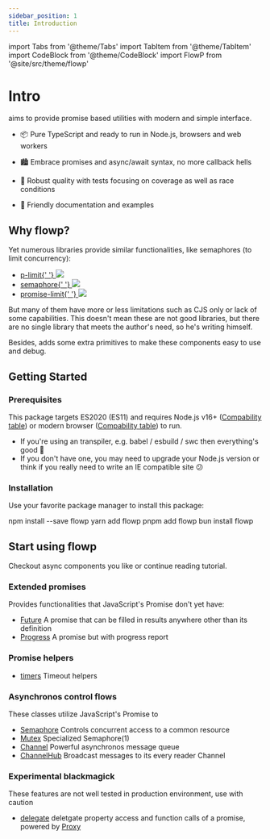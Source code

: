 ```yaml
---
sidebar_position: 1
title: Introduction
---
```


import Tabs from '@theme/Tabs'
import TabItem from '@theme/TabItem'
import CodeBlock from '@theme/CodeBlock'
import FlowP from '@site/src/theme/flowp'

# <h1 className="flowp-color">Intro</h1>

<FlowP /> aims to provide promise based utilities with modern and simple interface.

- 📦 Pure TypeScript and ready to run in Node.js, browsers and web workers

- 🏙 Embrace promises and async/await syntax, no more callback hells

- 🧱 Robust quality with tests focusing on coverage as well as race conditions

- 🔰 Friendly documentation and examples

## Why flowp?

Yet numerous libraries provide similar functionalities, like semaphores (to limit concurrency):

- <a href="https://www.npmjs.com/package/p-limit" title="sindresorhus's doing great work!">
    p-limit{' '}
  </a>
  <img src="https://img.shields.io/npm/dw/p-limit?style=flat-square" style={{ verticalAlign: 'sub' }} />
- <a href="https://www.npmjs.com/package/p-limit" title="sindresorhus's doing great work!">
    semaphore{' '}
  </a>
  <img src="https://img.shields.io/npm/dw/semaphore?style=flat-square" style={{ verticalAlign: 'sub' }} />
- <a href="https://www.npmjs.com/package/p-limit" title="sindresorhus's doing great work!">
    promise-limit{' '}
  </a>
  <img src="https://img.shields.io/npm/dw/promise-limit?style=flat-square" style={{ verticalAlign: 'sub' }} />

But many of them have more or less limitations such as CJS only or lack of some capabilities.
This doesn't mean these are not good libraries,
but there are no single library that meets the author's need, so he's writing himself.

Besides, <FlowP /> adds some extra primitives to make these components easy to use and debug.

## Getting Started

### Prerequisites

This package targets ES2020 (ES11) and requires Node.js v16+ ([Compability table](https://node.green/)) or modern browser ([Compability table](https://caniuse.com/sr_es11)) to run.

- If you're using an transpiler, e.g. babel / esbuild / swc then everything's good 🚀
- If you don't have one, you may need to upgrade your Node.js version or think if you really need to write an IE compatible site 😕

### Installation

Use your favorite package manager to install this package:

<Tabs>
  <TabItem value="npm" label="npm" default>
    <CodeBlock language="bash">npm install --save flowp</CodeBlock>
  </TabItem>
  <TabItem value="yarn" label="yarn">
    <CodeBlock language="bash">yarn add flowp</CodeBlock>
  </TabItem>
  <TabItem value="pnpm" label="pnpm">
    <CodeBlock language="bash">pnpm add flowp</CodeBlock>
  </TabItem>
  <TabItem value="bun" label="bun">
    <CodeBlock language="bash">bun install flowp</CodeBlock>
  </TabItem>
</Tabs>

## Start using flowp

Checkout async components you like or continue reading tutorial.

### Extended promises

Provides functionalities that JavaScript's Promise don't yet have:

- [Future](./future) A promise that can be filled in results anywhere other than its definition
- [Progress](./progress) A promise but with progress report

### Promise helpers

- [timers](api/flowp.timers) Timeout helpers

### Asynchronos control flows

These classes utilize JavaScript's Promise to

- [Semaphore](./semaphore/overview) Controls concurrent access to a common resource
- [Mutex](./semaphore/api#mutex-class) Specialized Semaphore(1)
- [Channel](./channel/overview) Powerful asynchronos message queue
- [ChannelHub](api/flowp.channelhub) Broadcast messages to its every reader Channel

### Experimental blackmagick

These features are not well tested in production environment, use with caution

- [delegate](./delegate) deletgate property access and function calls of a promise, powered by [Proxy](https://developer.mozilla.org/en-US/docs/Web/JavaScript/Reference/Global_Objects/Proxy)
